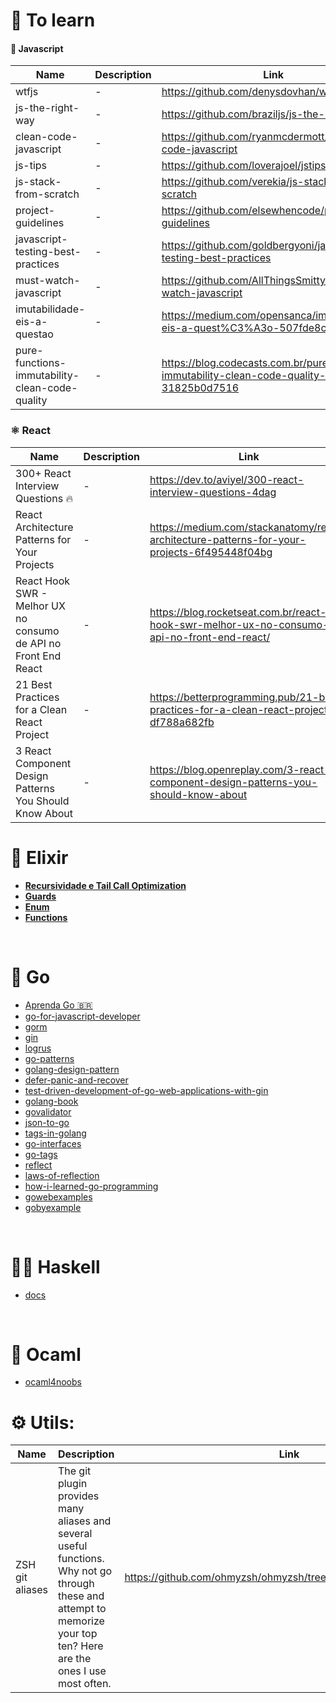# 🧠 To learn

#### 💛 Javascript

| Name | Description | Link |
| ---- | ----------- | ------ |
| wtfjs | - | https://github.com/denysdovhan/wtfjs
| js-the-right-way | - | https://github.com/braziljs/js-the-right-way
| clean-code-javascript | - | https://github.com/ryanmcdermott/clean-code-javascript
| js-tips | - | https://github.com/loverajoel/jstips
| js-stack-from-scratch | - | https://github.com/verekia/js-stack-from-scratch
| project-guidelines | - | https://github.com/elsewhencode/project-guidelines
| javascript-testing-best-practices | - | https://github.com/goldbergyoni/javascript-testing-best-practices
| must-watch-javascript | - | https://github.com/AllThingsSmitty/must-watch-javascript
| imutabilidade-eis-a-questao | - | https://medium.com/opensanca/imutabilidade-eis-a-quest%C3%A3o-507fde8c6686
| pure-functions-immutability-clean-code-quality | - | https://blog.codecasts.com.br/pure-finctions-immutability-clean-code-quality-31825b0d7516


### ⚛ React
| Name | Description | Link |
| ---- | ----------- | ------ |
| 300+ React Interview Questions 🔥 | - | https://dev.to/aviyel/300-react-interview-questions-4dag
| React Architecture Patterns for Your Projects | - | https://medium.com/stackanatomy/react-architecture-patterns-for-your-projects-6f495448f04bg
| React Hook SWR - Melhor UX no consumo de API no Front End React | - | https://blog.rocketseat.com.br/react-hook-swr-melhor-ux-no-consumo-de-api-no-front-end-react/
| 21 Best Practices for a Clean React Project | - | https://betterprogramming.pub/21-best-practices-for-a-clean-react-project-df788a682fb
| 3 React Component Design Patterns You Should Know About | - | https://blog.openreplay.com/3-react-component-design-patterns-you-should-know-about

# 🍹 Elixir 
- [**Recursividade e Tail Call Optimization**](https://www.notion.so/Recursividade-e-Tail-Call-Optimization-79f2a8103b174d6db58d8bea19546c0d)
- [**Guards**](https://hexdocs.pm/elixir/guards.html)
- [**Enum**](https://hexdocs.pm/elixir/1.12/Enum.html)
- [**Functions**](https://elixirschool.com/en/lessons/basics/functions/)

<br/>

# 🦔 Go 
- [Aprenda Go 🇧🇷](https://www.youtube.com/watch?v=WiGU_ZB-u0w&list=PLCKpcjBB_VlBsxJ9IseNxFllf-UFEXOdg&ab_channel=AprendaGo)
- [go-for-javascript-developer](https://github.com/pazams/go-for-javascript-developers)
- [gorm](https://github.com/jinzhu/gorm)
- [gin](https://github.com/gin-gonic/gin)
- [logrus](https://github.com/sirupsen/logrus)
- [go-patterns](https://github.com/tmrts/go-patterns)
- [golang-design-pattern](https://github.com/senghoo/golang-design-pattern)
- [defer-panic-and-recover](https://go.dev/blog/defer-panic-and-recover)
- [test-driven-development-of-go-web-applications-with-gin](https://semaphoreci.com/community/tutorials/test-driven-development-of-go-web-applications-with-gin)
- [golang-book](https://www.golang-book.com/books/intro/10)
- [govalidator](https://github.com/asaskevich/govalidator)
- [json-to-go](https://mholt.github.io/json-to-go/)
- [tags-in-golang](https://medium.com/golangspec/tags-in-golang-3e5db0b8ef3e)
- [go-interfaces](https://sweetohm.net/article/go-interfaces.en.html)
- [go-tags](https://flaviocopes.com/go-tags/)
- [reflect](https://pkg.go.dev/reflect)
- [laws-of-reflection](https://go.dev/blog/laws-of-reflection)
- [how-i-learned-go-programming](https://dev.to/codehakase/how-i-learned-go-programming)
- [gowebexamples](https://gowebexamples.com/)
- [gobyexample](https://gobyexample.com/)

<br/>

# 👨‍💻 Haskell 
- [docs](https://www.haskell.org/documentation/)

<br/>

# 🐫 Ocaml
- [ocaml4noobs](https://github.com/Camilotk/ocaml4noobs)



# ⚙️ Utils:
| Name | Description | Link |
| ---- | ----------- | ------ |
| ZSH git aliases | The git plugin provides many aliases and several useful functions. Why not go through these and attempt to memorize your top ten? Here are the ones I use most often. | https://github.com/ohmyzsh/ohmyzsh/tree/master/plugins/git#aliases 
